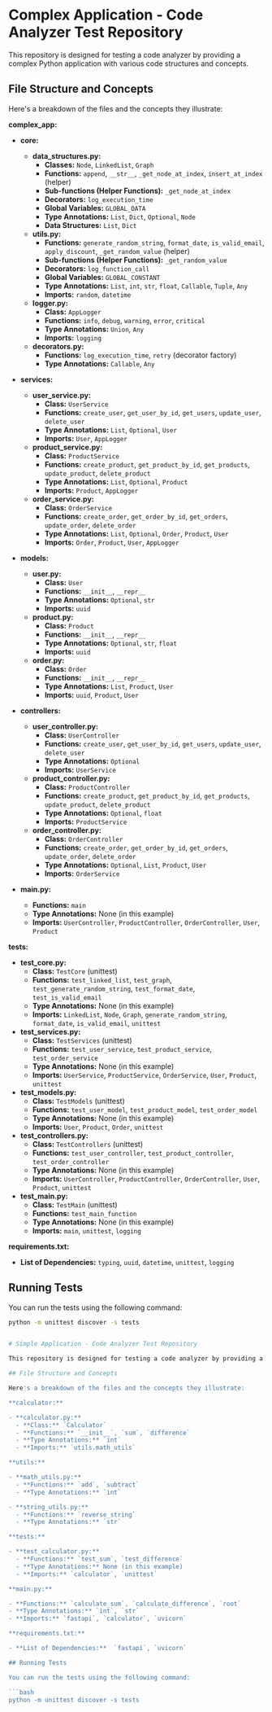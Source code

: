 # Complex Application - Code Analyzer Test Repository

This repository is designed for testing a code analyzer by providing a complex Python application with various code structures and concepts.

## File Structure and Concepts

Here's a breakdown of the files and the concepts they illustrate:

**complex_app:**

- **core:**
  - **data_structures.py:**
    - **Classes:** `Node`, `LinkedList`, `Graph`
    - **Functions:** `append`, `__str__`, `_get_node_at_index`, `insert_at_index` (helper)
    - **Sub-functions (Helper Functions):**  `_get_node_at_index`
    - **Decorators:** `log_execution_time` 
    - **Global Variables:** `GLOBAL_DATA`
    - **Type Annotations:**  `List`, `Dict`, `Optional`, `Node`
    - **Data Structures:** `List`, `Dict` 
  - **utils.py:**
    - **Functions:** `generate_random_string`, `format_date`, `is_valid_email`, `apply_discount`, `_get_random_value` (helper)
    - **Sub-functions (Helper Functions):** `_get_random_value`
    - **Decorators:** `log_function_call` 
    - **Global Variables:** `GLOBAL_CONSTANT`
    - **Type Annotations:** `List`, `int`, `str`, `float`, `Callable`, `Tuple`, `Any`
    - **Imports:** `random`, `datetime` 
  - **logger.py:**
    - **Class:** `AppLogger` 
    - **Functions:**  `info`, `debug`, `warning`, `error`, `critical`
    - **Type Annotations:** `Union`, `Any`
    - **Imports:** `logging`
  - **decorators.py:**
    - **Functions:** `log_execution_time`, `retry` (decorator factory)
    - **Type Annotations:** `Callable`, `Any`

- **services:**
  - **user_service.py:**
    - **Class:** `UserService`
    - **Functions:** `create_user`, `get_user_by_id`, `get_users`, `update_user`, `delete_user`
    - **Type Annotations:** `List`, `Optional`, `User`
    - **Imports:** `User`, `AppLogger` 
  - **product_service.py:**
    - **Class:** `ProductService`
    - **Functions:** `create_product`, `get_product_by_id`, `get_products`, `update_product`, `delete_product`
    - **Type Annotations:** `List`, `Optional`, `Product`
    - **Imports:** `Product`, `AppLogger` 
  - **order_service.py:**
    - **Class:** `OrderService`
    - **Functions:** `create_order`, `get_order_by_id`, `get_orders`, `update_order`, `delete_order`
    - **Type Annotations:** `List`, `Optional`, `Order`, `Product`, `User`
    - **Imports:** `Order`, `Product`, `User`, `AppLogger`

- **models:**
  - **user.py:**
    - **Class:** `User`
    - **Functions:** `__init__`, `__repr__`
    - **Type Annotations:** `Optional`, `str`
    - **Imports:** `uuid` 
  - **product.py:**
    - **Class:** `Product`
    - **Functions:** `__init__`, `__repr__`
    - **Type Annotations:** `Optional`, `str`, `float`
    - **Imports:** `uuid` 
  - **order.py:**
    - **Class:** `Order`
    - **Functions:** `__init__`, `__repr__`
    - **Type Annotations:** `List`, `Product`, `User`
    - **Imports:** `uuid`, `Product`, `User`

- **controllers:**
  - **user_controller.py:**
    - **Class:** `UserController`
    - **Functions:** `create_user`, `get_user_by_id`, `get_users`, `update_user`, `delete_user`
    - **Type Annotations:** `Optional`
    - **Imports:** `UserService`
  - **product_controller.py:**
    - **Class:** `ProductController`
    - **Functions:** `create_product`, `get_product_by_id`, `get_products`, `update_product`, `delete_product`
    - **Type Annotations:** `Optional`, `float`
    - **Imports:** `ProductService`
  - **order_controller.py:**
    - **Class:** `OrderController`
    - **Functions:** `create_order`, `get_order_by_id`, `get_orders`, `update_order`, `delete_order`
    - **Type Annotations:** `Optional`, `List`, `Product`, `User`
    - **Imports:** `OrderService`

- **main.py:**
  - **Functions:** `main`
  - **Type Annotations:** None (in this example)
  - **Imports:** `UserController`, `ProductController`, `OrderController`, `User`, `Product`

**tests:**

- **test_core.py:**
  - **Class:** `TestCore` (unittest)
  - **Functions:** `test_linked_list`, `test_graph`, `test_generate_random_string`, `test_format_date`, `test_is_valid_email`
  - **Type Annotations:** None (in this example)
  - **Imports:** `LinkedList`, `Node`, `Graph`, `generate_random_string`, `format_date`, `is_valid_email`, `unittest` 
- **test_services.py:**
  - **Class:** `TestServices` (unittest)
  - **Functions:** `test_user_service`, `test_product_service`, `test_order_service`
  - **Type Annotations:** None (in this example)
  - **Imports:** `UserService`, `ProductService`, `OrderService`, `User`, `Product`, `unittest`
- **test_models.py:**
  - **Class:** `TestModels` (unittest)
  - **Functions:** `test_user_model`, `test_product_model`, `test_order_model`
  - **Type Annotations:** None (in this example)
  - **Imports:** `User`, `Product`, `Order`, `unittest`
- **test_controllers.py:**
  - **Class:** `TestControllers` (unittest)
  - **Functions:** `test_user_controller`, `test_product_controller`, `test_order_controller`
  - **Type Annotations:** None (in this example)
  - **Imports:** `UserController`, `ProductController`, `OrderController`, `User`, `Product`, `unittest`
- **test_main.py:**
  - **Class:** `TestMain` (unittest)
  - **Functions:** `test_main_function`
  - **Type Annotations:** None (in this example)
  - **Imports:** `main`, `unittest`, `logging`

**requirements.txt:**

- **List of Dependencies:**  `typing`, `uuid`, `datetime`, `unittest`, `logging`

## Running Tests

You can run the tests using the following command:

```bash
python -m unittest discover -s tests


# Simple Application - Code Analyzer Test Repository

This repository is designed for testing a code analyzer by providing a simple Python application with basic code structures and concepts.

## File Structure and Concepts

Here's a breakdown of the files and the concepts they illustrate:

**calculator:**

- **calculator.py:**
  - **Class:** `Calculator`
  - **Functions:** `__init__`, `sum`, `difference`
  - **Type Annotations:** `int` 
  - **Imports:** `utils.math_utils` 

**utils:**

- **math_utils.py:**
  - **Functions:** `add`, `subtract`
  - **Type Annotations:** `int`

- **string_utils.py:**
  - **Functions:** `reverse_string`
  - **Type Annotations:** `str`

**tests:**

- **test_calculator.py:**
  - **Functions:** `test_sum`, `test_difference`
  - **Type Annotations:** None (in this example)
  - **Imports:** `calculator`, `unittest`

**main.py:**

- **Functions:** `calculate_sum`, `calculate_difference`, `root`
- **Type Annotations:** `int`, `str`
- **Imports:** `fastapi`, `calculator`, `uvicorn`

**requirements.txt:**

- **List of Dependencies:**  `fastapi`, `uvicorn`

## Running Tests

You can run the tests using the following command:

```bash
python -m unittest discover -s tests
